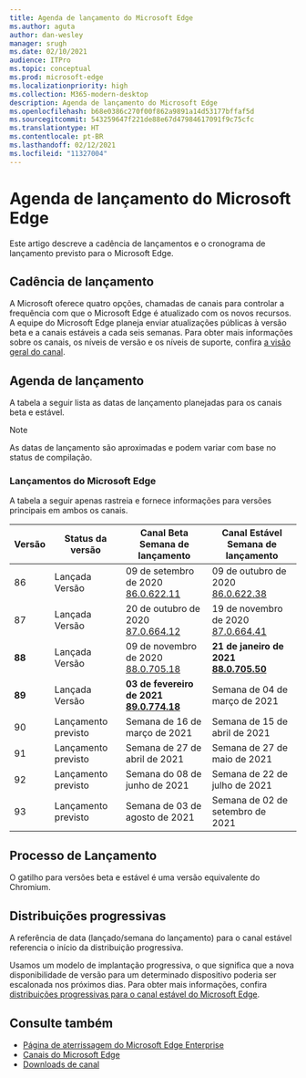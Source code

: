 ```yaml
---
title: Agenda de lançamento do Microsoft Edge
ms.author: aguta
author: dan-wesley
manager: srugh
ms.date: 02/10/2021
audience: ITPro
ms.topic: conceptual
ms.prod: microsoft-edge
ms.localizationpriority: high
ms.collection: M365-modern-desktop
description: Agenda de lançamento do Microsoft Edge
ms.openlocfilehash: b68e0386c270f00f862a9891a14d53177bffaf5d
ms.sourcegitcommit: 543259647f221de88e67d47984617091f9c75cfc
ms.translationtype: HT
ms.contentlocale: pt-BR
ms.lasthandoff: 02/12/2021
ms.locfileid: "11327004"
---
```

# Agenda de lançamento do Microsoft Edge

Este artigo descreve a cadência de lançamentos e o cronograma de lançamento previsto para o Microsoft Edge.

## Cadência de lançamento

A Microsoft oferece quatro opções, chamadas de canais para controlar a frequência com que o Microsoft Edge é atualizado com os novos recursos. A equipe do Microsoft Edge planeja enviar atualizações públicas à versão beta e a canais estáveis a cada seis semanas. Para obter mais informações sobre os canais, os níveis de versão e os níveis de suporte, confira [a visão geral do canal](https://docs.microsoft.com/DeployEdge/microsoft-edge-channels#channel-overview).

## Agenda de lançamento

A tabela a seguir lista as datas de lançamento planejadas para os canais beta e estável.

> [!NOTE]
> As datas de lançamento são aproximadas e podem variar com base no status de compilação.

### Lançamentos do Microsoft Edge

A tabela a seguir apenas rastreia e fornece informações para versões principais em ambos os canais.

| Versão | Status da versão | Canal Beta<br>Semana de lançamento | Canal Estável<br>Semana de lançamento |
|---------|-----|------|--------|
| 86 | Lançada<br>Versão | 09 de setembro de 2020<br>[86.0.622.11](https://docs.microsoft.com/deployedge/microsoft-edge-relnote-archive-beta-channel#version-86062211-september-9) | 09 de outubro de 2020<br>[86.0.622.38](https://docs.microsoft.com/deployedge/microsoft-edge-relnote-stable-channel#version-86062238-october-9) |
| 87 | Lançada<br>Versão | 20 de outubro de 2020<br>[87.0.664.12](https://docs.microsoft.com/deployedge/microsoft-edge-relnote-beta-channel#version-87066412-october-20) | 19 de novembro de 2020<br>[87.0.664.41](https://docs.microsoft.com/deployedge/microsoft-edge-relnote-stable-channel#version-87066441-november-19) |
| **88** | Lançada<br>Versão | 09 de novembro de 2020<br>[88.0.705.18](https://docs.microsoft.com/deployedge/microsoft-edge-relnote-beta-channel#version-88070518-december-9) | **21 de janeiro de 2021**<br>**[88.0.705.50](https://docs.microsoft.com/deployedge/microsoft-edge-relnote-stable-channel#version-88070550-january-21)**|
| **89** | Lançada<br>Versão | **03 de fevereiro de 2021**<br>**[89.0.774.18](https://docs.microsoft.com/deployedge/microsoft-edge-relnote-beta-channel#version-89077418-february-3)** | Semana de 04 de março de 2021 |
| 90 | Lançamento previsto | Semana de 16 de março de 2021 | Semana de 15 de abril de 2021 |
| 91 | Lançamento previsto | Semana de 27 de abril de 2021 | Semana de 27 de maio de 2021 |
| 92 | Lançamento previsto | Semana do 08 de junho de 2021 | Semana de 22 de julho de 2021 |
| 93 | Lançamento previsto | Semana de 03 de agosto de 2021 | Semana de 02 de setembro de 2021 |

## Processo de Lançamento

O gatilho para versões beta e estável é uma versão equivalente do Chromium.

## Distribuições progressivas

A referência de data (lançado/semana do lançamento) para o canal estável referencia o início da distribuição progressiva.

Usamos um modelo de implantação progressiva, o que significa que a nova disponibilidade de versão para um determinado dispositivo poderia ser escalonada nos próximos dias. Para obter mais informações, confira [distribuições progressivas para o canal estável do Microsoft Edge](microsoft-edge-update-progressive-rollout.md).

## Consulte também

- [Página de aterrissagem do Microsoft Edge Enterprise](https://aka.ms/EdgeEnterprise)
- [Canais do Microsoft Edge](microsoft-edge-channels.md)
- [Downloads de canal](https://www.microsoft.com/edge/business/download)